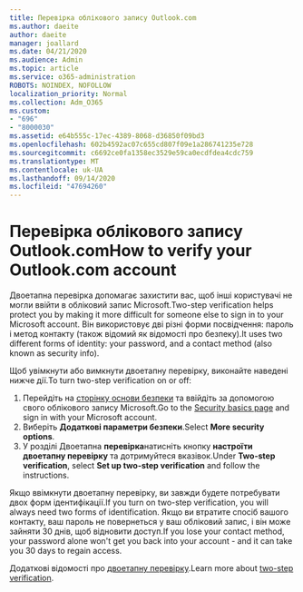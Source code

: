 ```yaml
---
title: Перевірка облікового запису Outlook.com
ms.author: daeite
author: daeite
manager: joallard
ms.date: 04/21/2020
ms.audience: Admin
ms.topic: article
ms.service: o365-administration
ROBOTS: NOINDEX, NOFOLLOW
localization_priority: Normal
ms.collection: Adm_O365
ms.custom:
- "696"
- "8000030"
ms.assetid: e64b555c-17ec-4389-8068-d36850f09bd3
ms.openlocfilehash: 602b4592ac07c655cd807f09e1a286741235e728
ms.sourcegitcommit: c6692ce0fa1358ec3529e59ca0ecdfdea4cdc759
ms.translationtype: MT
ms.contentlocale: uk-UA
ms.lasthandoff: 09/14/2020
ms.locfileid: "47694260"
---
```

# <a name="how-to-verify-your-outlookcom-account"></a><span data-ttu-id="a2497-102">Перевірка облікового запису Outlook.com</span><span class="sxs-lookup"><span data-stu-id="a2497-102">How to verify your Outlook.com account</span></span>

<span data-ttu-id="a2497-103">Двоетапна перевірка допомагає захистити вас, щоб інші користувачі не могли ввійти в обліковий запис Microsoft.</span><span class="sxs-lookup"><span data-stu-id="a2497-103">Two-step verification helps protect you by making it more difficult for someone else to sign in to your Microsoft account.</span></span> <span data-ttu-id="a2497-104">Він використовує дві різні форми посвідчення: пароль і метод контакту (також відомий як відомості про безпеку).</span><span class="sxs-lookup"><span data-stu-id="a2497-104">It uses two different forms of identity: your password, and a contact method (also known as security info).</span></span>
  
<span data-ttu-id="a2497-105">Щоб увімкнути або вимкнути двоетапну перевірку, виконайте наведені нижче дії.</span><span class="sxs-lookup"><span data-stu-id="a2497-105">To turn two-step verification on or off:</span></span>
  
1. <span data-ttu-id="a2497-106">Перейдіть на [сторінку основи безпеки](https://go.microsoft.com/fwlink/?linkid=842325) та ввійдіть за допомогою свого облікового запису Microsoft.</span><span class="sxs-lookup"><span data-stu-id="a2497-106">Go to the [Security basics page](https://go.microsoft.com/fwlink/?linkid=842325) and sign in with your Microsoft account.</span></span>
2. <span data-ttu-id="a2497-107">Виберіть **Додаткові параметри безпеки**.</span><span class="sxs-lookup"><span data-stu-id="a2497-107">Select **More security options**.</span></span>
3. <span data-ttu-id="a2497-108">У розділі Двоетапна **перевірка**натисніть кнопку **настроїти двоетапну перевірку** та дотримуйтеся вказівок.</span><span class="sxs-lookup"><span data-stu-id="a2497-108">Under **Two-step verification**, select **Set up two-step verification** and follow the instructions.</span></span>

<span data-ttu-id="a2497-109">Якщо ввімкнути двоетапну перевірку, ви завжди будете потребувати двох форм ідентифікації.</span><span class="sxs-lookup"><span data-stu-id="a2497-109">If you turn on two-step verification, you will always need two forms of identification.</span></span> <span data-ttu-id="a2497-110">Якщо ви втратите спосіб вашого контакту, ваш пароль не повернеться у ваш обліковий запис, і він може зайняти 30 днів, щоб відновити доступ.</span><span class="sxs-lookup"><span data-stu-id="a2497-110">If you lose your contact method, your password alone won't get you back into your account - and it can take you 30 days to regain access.</span></span>
  
<span data-ttu-id="a2497-111">Додаткові відомості про [двоетапну перевірку](https://go.microsoft.com/fwlink/?linkid=872270).</span><span class="sxs-lookup"><span data-stu-id="a2497-111">Learn more about [two-step verification](https://go.microsoft.com/fwlink/?linkid=872270).</span></span>
  